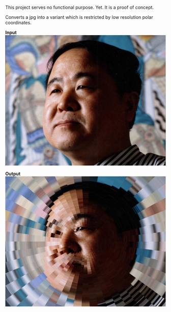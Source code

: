 This project serves no functional purpose. Yet. It is a proof of concept.

Converts a jpg into a variant which is restricted by low resolution polar coordinates.

**Input**
![input](https://github.com/oggiv/polar-images/blob/main/ei.jpg?raw=true)

**Output**
![output](https://github.com/oggiv/polar-images/blob/main/output.jpg?raw=true)